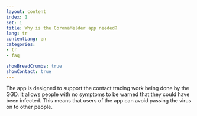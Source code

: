 ```yaml
---
layout: content
index: 1
set: 1
title: Why is the CoronaMelder app needed?
lang: tr
contentLang: en
categories:
- tr
- faq

showBreadCrumbs: true
showContact: true
---
```


The app is designed to support the contact tracing work being done by the GGD. It allows people with no symptoms to be warned that they could have been infected. This means that users of the app can avoid passing the virus on to other people.
